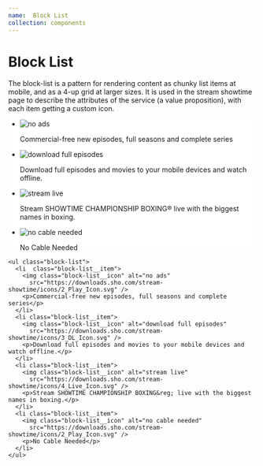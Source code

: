 ```yaml
---
name:  Block List
collection: components
---
```

# Block List

The block-list is a pattern for rendering content as chunky list items at mobile, 
and as a 4-up grid at larger sizes. It is used in the stream showtime page to 
describe the attributes of the service (a value proposition), with each item getting a custom icon.

<div style="background:#FFF">
  <ul class="block-list">
    <li  class="block-list__item">
      <img class="block-list__icon" alt="no ads" src="https://downloads.sho.com/stream-showtime/icons/2_Play_Icon.svg" />
      <p>Commercial-free new episodes, full seasons and complete series</p>
    </li>
    <li class="block-list__item">
      <img class="block-list__icon" alt="download full episodes" src="https://downloads.sho.com/stream-showtime/icons/3_DL_Icon.svg" />
      <p>Download full episodes and movies to your mobile devices and watch offline.</p>
    </li>
    <li class="block-list__item block-list__item--wide">
      <img class="block-list__icon" alt="stream live" src="https://downloads.sho.com/stream-showtime/icons/4_Live_Icon.svg" />
      <p>Stream SHOWTIME CHAMPIONSHIP BOXING&reg; live with the biggest names in boxing.</p>
    </li>
    <li class="block-list__item">
      <img class="block-list__icon" alt="no cable needed" src="https://downloads.sho.com/stream-showtime/icons/2_Play_Icon.svg" />
      <p>No Cable Needed</p>
    </li>     
  </ul>
</div>

```
<ul class="block-list">
  <li  class="block-list__item">
    <img class="block-list__icon" alt="no ads" 
      src="https://downloads.sho.com/stream-showtime/icons/2_Play_Icon.svg" />
    <p>Commercial-free new episodes, full seasons and complete series</p>
  </li>
  <li class="block-list__item">
    <img class="block-list__icon" alt="download full episodes" 
      src="https://downloads.sho.com/stream-showtime/icons/3_DL_Icon.svg" />
    <p>Download full episodes and movies to your mobile devices and watch offline.</p>
  </li>
  <li class="block-list__item">
    <img class="block-list__icon" alt="stream live" 
      src="https://downloads.sho.com/stream-showtime/icons/4_Live_Icon.svg" />
    <p>Stream SHOWTIME CHAMPIONSHIP BOXING&reg; live with the biggest names in boxing.</p>
  </li>
  <li class="block-list__item">
    <img class="block-list__icon" alt="no cable needed" 
      src="https://downloads.sho.com/stream-showtime/icons/2_Play_Icon.svg" />
    <p>No Cable Needed</p>
  </li>     
</ul>
```
